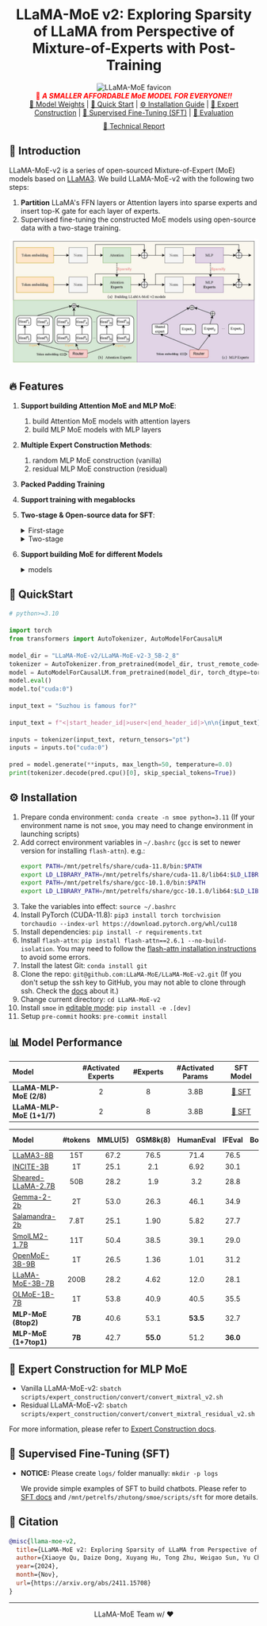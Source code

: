 <div align="center">
  <h1>LLaMA-MoE v2: Exploring Sparsity of LLaMA from Perspective of Mixture-of-Experts with Post-Training</h1>
  <img src="docs/imgs/title-favicon.png" width="200" alt="LLaMA-MoE favicon" style="border-radius: 5%;"><br />
  <span style="color:red">📢 <strong><i>A SMALLER AFFORDABLE MoE MODEL FOR EVERYONE!!</i></strong></span>
  <div>
    <a href="https://huggingface.co/LLaMA-MoE-v2" target="_blank">🤗 Model Weights</a> | <a href="#quick-start">🚀 Quick Start</a> | <a href="#installation">⚙️ Installation Guide</a> | <a href="#expert-construction">🚧 Expert Construction</a> | <a href="#sft">💬 Supervised Fine-Tuning (SFT)</a> | <a href="#evaluation">💎 Evaluation</a>  <br /> 
    <a href="https://arxiv.org/pdf/2411.15708" target="_blank" style="display: inline-block; margin-top: 10px;"> 📃 Technical Report </a>
  </div>
</div>

<h2 id="llama-moe">🎉 Introduction</h2>

LLaMA-MoE-v2 is a series of open-sourced Mixture-of-Expert (MoE) models based on [LLaMA3](https://github.com/facebookresearch/llama).
We build LLaMA-MoE-v2 with the following two steps:
1. **Partition** LLaMA's FFN layers or Attention layers into sparse experts and insert top-K gate for each layer of experts.
2. Supervised fine-tuning the constructed MoE models using open-source data with a two-stage training.

![Overall Framework](./docs/imgs/llama_moev2.jpg )

<h2 id="features">🔥 Features</h2>

1. **Support building Attention MoE and MLP MoE**:
   1. build Attention MoE models with attention layers
   2. build MLP MoE models with MLP layers
2. **Multiple Expert Construction Methods**:
   1. random MLP MoE construction (vanilla)
   2. residual MLP MoE construction (residual)
3. **Packed Padding Training**
4. **Support training with megablocks**
4. **Two-stage & Open-source data for SFT**:
    <details>
    <summary>First-stage</summary>

     - [OpenHermes-2.5](https://huggingface.co/datasets/teknium/OpenHermes-2.5)
     - [SlimOrca](https://huggingface.co/datasets/Open-Orca/SlimOrca)
     - [sharegpt_gpt4](https://huggingface.co/datasets/shibing624/sharegpt_gpt4)
     - [lima](https://huggingface.co/datasets/GAIR/lima)
     - [Infinity-Instruct](https://huggingface.co/datasets/BAAI/Infinity-Instruct)
     - [Llama-3-Magpie-Air-3M-v0.1](https://huggingface.co/datasets/Magpie-Align/Llama-3-Magpie-Air-3M-v0.1)

     </details>
     <details>
    <summary>Two-stage</summary>

     - [Infinity-Instruct](https://huggingface.co/datasets/BAAI/Infinity-Instruct)
     - [MetaMathQA](https://huggingface.co/datasets/meta-math/MetaMathQA)

5. **Support building MoE for different Models**

    <details>
    <summary>models</summary>

    - [Llama3-8B](https://huggingface.co/meta-llama/Meta-Llama-3-8B-Instruct)


<h2 id="quick-start">🚀 QuickStart</h2>

```python
# python>=3.10

import torch
from transformers import AutoTokenizer, AutoModelForCausalLM

model_dir = "LLaMA-MoE-v2/LLaMA-MoE-v2-3_5B-2_8"
tokenizer = AutoTokenizer.from_pretrained(model_dir, trust_remote_code=True)
model = AutoModelForCausalLM.from_pretrained(model_dir, torch_dtype=torch.bfloat16, trust_remote_code=True)
model.eval()
model.to("cuda:0")

input_text = "Suzhou is famous for?"

input_text = f"<|start_header_id|>user<|end_header_id|>\n\n{input_text}<|eot_id|><|start_header_id|>assistant<|end_header_id|>\n\n"

inputs = tokenizer(input_text, return_tensors="pt")
inputs = inputs.to("cuda:0")

pred = model.generate(**inputs, max_length=50, temperature=0.0)
print(tokenizer.decode(pred.cpu()[0], skip_special_tokens=True))
```

<h2 id="installation">⚙️ Installation</h2>

1. Prepare conda environment: `conda create -n smoe python=3.11` (If your environment name is not `smoe`, you may need to change environment in launching scripts)
2. Add correct environment variables in `~/.bashrc` (`gcc` is set to newer version for installing `flash-attn`). e.g.:
    ```bash
    export PATH=/mnt/petrelfs/share/cuda-11.8/bin:$PATH
    export LD_LIBRARY_PATH=/mnt/petrelfs/share/cuda-11.8/lib64:$LD_LIBRARY_PATH
    export PATH=/mnt/petrelfs/share/gcc-10.1.0/bin:$PATH
    export LD_LIBRARY_PATH=/mnt/petrelfs/share/gcc-10.1.0/lib64:$LD_LIBRARY_PATH
    ```
3. Take the variables into effect: `source ~/.bashrc`
4. Install PyTorch (CUDA-11.8): `pip3 install torch torchvision torchaudio --index-url https://download.pytorch.org/whl/cu118`
5. Install dependencies: `pip install -r requirements.txt`
6. Install `flash-attn`: `pip install flash-attn==2.6.1 --no-build-isolation`. You may need to follow the [flash-attn installation instructions](https://github.com/Dao-AILab/flash-attention?tab=readme-ov-file#installation-and-features) to avoid some errors.
7. Install the latest Git: `conda install git`
8. Clone the repo: `git@github.com:LLaMA-MoE/LLaMA-MoE-v2.git` (If you don't setup the ssh key to GitHub, you may not able to clone through ssh. Check the [docs](https://docs.github.com/en/authentication/connecting-to-github-with-ssh/adding-a-new-ssh-key-to-your-github-account) about it.)
9. Change current directory: `cd LLaMA-MoE-v2`
10. Install `smoe` in [editable mode](https://pip.pypa.io/en/stable/cli/pip_install/#cmdoption-e): `pip install -e .[dev]`
11. Setup `pre-commit` hooks: `pre-commit install`


<h2 id="performance">📊 Model Performance</h2>

| Model                     | \#Activated Experts | \#Experts | \#Activated Params |                      SFT Model                                  |
| :------------------------ | :-----------------: | :-------: | :----------------: | :------------------------------------: |
| **LLaMA-MLP-MoE (2/8)**  |          2          |     8     |        3.8B        | [🤗 SFT](https://huggingface.co/LLaMA-MoE-v2/LLaMA-MoE-v2-3_5B-2_8)    |
| **LLaMA-MLP-MoE (1+1/7)**|          2          |     8     |        3.8B        | [🤗 SFT](https://huggingface.co/LLaMA-MoE-v2/LLaMA-MoE-v2-3_5B-1_1_7)  |



| Model | #tokens | MMLU(5) | GSM8k(8) | HumanEval | IFEval | BoolQ(32) | SciQ | PIQA | ARC-c(25) | TruthfulQA | HellaSwag(10) |
|:---|:---:|:---:|:---:|:---:|:---:|:---:|:---:|:---:|:---:|:---:|:---:|
| [LLaMA3-8B](https://huggingface.co/meta-llama/Meta-Llama-3-8B-Instruct) | 15T | 67.2 | 76.5 | 71.4 | 76.5 | 83.0 | 93.2 | 78.5 | 61.9 | 51.7 | 78.8 |
| [INCITE-3B](https://huggingface.co/togethercomputer/RedPajama-INCITE-Instruct-3B-v1) | 1T | 25.1 | 2.1 | 6.92 | 30.1 | 66.5 | 94.7 | 74.4 | 40.2 | 36.4 | 65.6 |
| [Sheared-LLaMA-2.7B](https://huggingface.co/princeton-nlp/Sheared-LLaMA-2.7B-ShareGPT) | 50B | 28.2 | 1.9 | 3.2 | 28.8 | 67.6 | 75.8 | 41.1 | 47.6 | 71.2 | 39.0 |
| [Gemma-2-2b](https://huggingface.co/google/gemma-2-2b-it) | 2T | 53.0 | 26.3 | 46.1 | 34.9 | 72.3 | 75.8 | 67.5 | 52.6 | 50.8 | 69.0 |
| [Salamandra-2b](https://huggingface.co/BSC-LT/salamandra-2b-instruct) | 7.8T | 25.1 | 1.90 | 5.82 | 27.7 | 68.0 | 89.8 | 74.7 | 46.3 | 43.4 | 62.3 |
| [SmolLM2-1.7B](https://huggingface.co/HuggingFaceTB/SmolLM2-1.7B-Instruct) | 11T | 50.4 | 38.5 | 39.1 | 29.0 | 68.2 | 84.3 | 76.0 | 53.2 | 39.9 | 72.6 |
| [OpenMoE-3B-9B](https://huggingface.co/OrionZheng/openmoe-8b-chat) | 1T | 26.5 | 1.36 | 1.01 | 31.2 | 61.7 | 68.4 | 65.7 | 33.3 | 40.5 | 56.5 |
| [LLaMA-MoE-3B-7B](https://huggingface.co/llama-moe/LLaMA-MoE-v1-3_5B-2_8-sft) | 200B | 28.2 | 4.62 | 12.0 | 28.1 | 68.1 | 88.8 | 77.9 | 44.0 | 33.3 | 73.2 |
| [OLMoE-1B-7B](https://huggingface.co/allenai/OLMoE-1B-7B-0924-SFT) | 1T | 53.8 | 40.9 | 40.5 | 35.5 | 80.9 | 94.9 | 80.1 | 55.6 | 43.3 | 79.6 |
| **MLP-MoE (8top2)** | **7B** | 40.6 | 53.1 | **53.5** | 32.7 | 74.6 | 90.6 | 69.3 | 42.8 | 45.6 | 59.0 |
| **MLP-MoE (1+7top1)** | **7B** | 42.7 | **55.0** | 51.2 | **36.0** | 76.9 | 88.8 | 67.9 | 40.2 | 46.9 | 53.7 |




<h2 id="expert-construction">🚧 Expert Construction for MLP MoE</h2>

- Vanilla LLaMA-MoE-v2: `sbatch scripts/expert_construction/convert/convert_mixtral_v2.sh`
- Residual LLaMA-MoE-v2: `sbatch scripts/expert_construction/convert/convert_mixtral_residual_v2.sh`

For more information, please refer to [Expert Construction docs](docs/expert_construction/README.md).


<h2 id="sft">💬 Supervised Fine-Tuning (SFT)</h2>

- **NOTICE:** Please create `logs/` folder manually: `mkdir -p logs`

  We provide simple examples of SFT to build chatbots. Please refer to [SFT docs](docs/supervised_fine_tuning/LLaMA-MoE-v2.md) and `/mnt/petrelfs/zhutong/smoe/scripts/sft` for more details.




<h2 id="citation">📑 Citation</h2>

```bibtex
@misc{llama-moe-v2,
  title={LLaMA-MoE v2: Exploring Sparsity of LLaMA from Perspective of Mixture-of-Experts with Post-Training},
  author={Xiaoye Qu, Daize Dong, Xuyang Hu, Tong Zhu, Weigao Sun, Yu Cheng},
  year={2024},
  month={Nov},
  url={https://arxiv.org/abs/2411.15708}
}
```

<hr>
<p align="center">LLaMA-MoE Team w/ ❤️</p>
